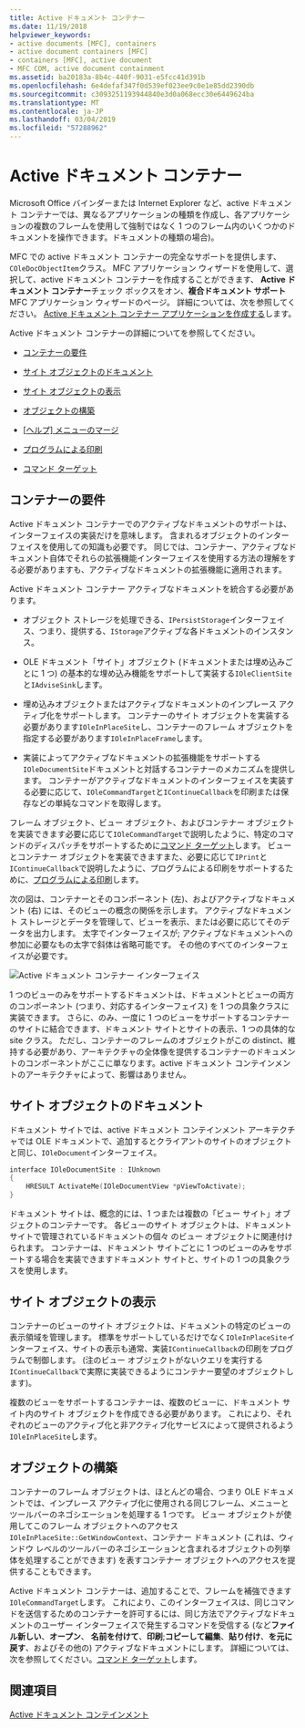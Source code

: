 ```yaml
---
title: Active ドキュメント コンテナー
ms.date: 11/19/2018
helpviewer_keywords:
- active documents [MFC], containers
- active document containers [MFC]
- containers [MFC], active document
- MFC COM, active document containment
ms.assetid: ba20183a-8b4c-440f-9031-e5fcc41d391b
ms.openlocfilehash: 6e4defaf347f0d539ef023ee9c0e1e85dd2390db
ms.sourcegitcommit: c3093251193944840e3d0a068ecc30e6449624ba
ms.translationtype: MT
ms.contentlocale: ja-JP
ms.lasthandoff: 03/04/2019
ms.locfileid: "57288962"
---
```

# <a name="active-document-containers"></a>Active ドキュメント コンテナー

Microsoft Office バインダーまたは Internet Explorer など、active ドキュメント コンテナーでは、異なるアプリケーションの種類を作成し、各アプリケーションの複数のフレームを使用して強制ではなく 1 つのフレーム内のいくつかのドキュメントを操作できます。ドキュメントの種類の場合)。

MFC での active ドキュメント コンテナーの完全なサポートを提供します、`COleDocObjectItem`クラス。 MFC アプリケーション ウィザードを使用して、選択して、active ドキュメント コンテナーを作成することができます、 **Active ドキュメント コンテナー**チェック ボックスをオン、**複合ドキュメント サポート**MFC アプリケーション ウィザードのページ。 詳細については、次を参照してください。 [Active ドキュメント コンテナー アプリケーションを作成する](../mfc/creating-an-active-document-container-application.md)します。

Active ドキュメント コンテナーの詳細についてを参照してください。

- [コンテナーの要件](#container_requirements)

- [サイト オブジェクトのドキュメント](#document_site_objects)

- [サイト オブジェクトの表示](#view_site_objects)

- [オブジェクトの構築](#frame_object)

- [[ヘルプ] メニューのマージ](../mfc/help-menu-merging.md)

- [プログラムによる印刷](../mfc/programmatic-printing.md)

- [コマンド ターゲット](../mfc/message-handling-and-command-targets.md)

##  <a name="container_requirements"></a> コンテナーの要件

Active ドキュメント コンテナーでのアクティブなドキュメントのサポートは、インターフェイスの実装だけを意味します。 含まれるオブジェクトのインターフェイスを使用しての知識も必要です。 同じでは、コンテナー、アクティブなドキュメント自体でそれらの拡張機能インターフェイスを使用する方法の理解をする必要がありますも、アクティブなドキュメントの拡張機能に適用されます。

Active ドキュメント コンテナー アクティブなドキュメントを統合する必要があります。

- オブジェクト ストレージを処理できる、`IPersistStorage`インターフェイス、つまり、提供する、`IStorage`アクティブな各ドキュメントのインスタンス。

- OLE ドキュメント「サイト」オブジェクト (ドキュメントまたは埋め込みごとに 1 つ) の基本的な埋め込み機能をサポートして実装する`IOleClientSite`と`IAdviseSink`します。

- 埋め込みオブジェクトまたはアクティブなドキュメントのインプレース アクティブ化をサポートします。 コンテナーのサイト オブジェクトを実装する必要があります`IOleInPlaceSite`し、コンテナーのフレーム オブジェクトを指定する必要があります`IOleInPlaceFrame`します。

- 実装によってアクティブなドキュメントの拡張機能をサポートする`IOleDocumentSite`ドキュメントと対話するコンテナーのメカニズムを提供します。 コンテナーがアクティブなドキュメントのインターフェイスを実装する必要に応じて、`IOleCommandTarget`と`IContinueCallback`を印刷または保存などの単純なコマンドを取得します。

フレーム オブジェクト、ビュー オブジェクト、およびコンテナー オブジェクトを実装できます必要に応じて`IOleCommandTarget`で説明したように、特定のコマンドのディスパッチをサポートするために[コマンド ターゲット](../mfc/message-handling-and-command-targets.md)します。 ビューとコンテナー オブジェクトを実装できますまた、必要に応じて`IPrint`と`IContinueCallback`で説明したように、プログラムによる印刷をサポートするために、[プログラムによる印刷](../mfc/programmatic-printing.md)します。

次の図は、コンテナーとそのコンポーネント (左)、およびアクティブなドキュメント (右) には、そのビューの概念の関係を示します。 アクティブなドキュメント ストレージとデータを管理して、ビューを表示、または必要に応じてそのデータを出力します。 太字でインターフェイスが; アクティブなドキュメントへの参加に必要なもの太字で斜体は省略可能です。 その他のすべてのインターフェイスが必要です。

![Active ドキュメント コンテナー インターフェイス](../mfc/media/vc37gj1.gif "Active ドキュメント コンテナー インターフェイス")

1 つのビューのみをサポートするドキュメントは、ドキュメントとビューの両方のコンポーネント (つまり、対応するインターフェイス) を 1 つの具象クラスに実装できます。 さらに、のみ、一度に 1 つのビューをサポートするコンテナーのサイトに結合できます、ドキュメント サイトとサイトの表示、1 つの具体的な site クラス。 ただし、コンテナーのフレームのオブジェクトがこの distinct、維持する必要があり、アーキテクチャの全体像を提供するコンテナーのドキュメントのコンポーネントがここに単なります。active ドキュメント コンテインメントのアーキテクチャによって、影響はありません。

##  <a name="document_site_objects"></a> サイト オブジェクトのドキュメント

ドキュメント サイトでは、active ドキュメント コンテインメント アーキテクチャでは OLE ドキュメントで、追加するとクライアントのサイトのオブジェクトと同じ、`IOleDocument`インターフェイス。

```cpp
interface IOleDocumentSite : IUnknown
{
    HRESULT ActivateMe(IOleDocumentView *pViewToActivate);
}
```

ドキュメント サイトは、概念的には、1 つまたは複数の「ビュー サイト」オブジェクトのコンテナーです。 各ビューのサイト オブジェクトは、ドキュメント サイトで管理されているドキュメントの個々 のビュー オブジェクトに関連付けられます。 コンテナーは、ドキュメント サイトごとに 1 つのビューのみをサポートする場合を実装できますドキュメント サイトと、サイトの 1 つの具象クラスを使用します。

##  <a name="view_site_objects"></a> サイト オブジェクトの表示

コンテナーのビューのサイト オブジェクトは、ドキュメントの特定のビューの表示領域を管理します。 標準をサポートしているだけでなく`IOleInPlaceSite`インターフェイス、サイトの表示も通常、実装`IContinueCallback`の印刷をプログラムで制御します。 (注のビュー オブジェクトがないクエリを実行する`IContinueCallback`で実際に実装できるようにコンテナー要望のオブジェクトします)。

複数のビューをサポートするコンテナーは、複数のビューに、ドキュメント サイト内のサイト オブジェクトを作成できる必要があります。 これにより、それぞれのビューのアクティブ化と非アクティブ化サービスによって提供されるよう`IOleInPlaceSite`します。

##  <a name="frame_object"></a> オブジェクトの構築

コンテナーのフレーム オブジェクトは、ほとんどの場合、つまり OLE ドキュメントでは、インプレース アクティブ化に使用される同じフレーム、メニューとツールバーのネゴシエーションを処理する 1 つです。 ビュー オブジェクトが使用してこのフレーム オブジェクトへのアクセス`IOleInPlaceSite::GetWindowContext`、コンテナー ドキュメント (これは、ウィンドウ レベルのツールバーのネゴシエーションと含まれるオブジェクトの列挙体を処理することができます) を表すコンテナー オブジェクトへのアクセスを提供することもできます。

Active ドキュメント コンテナーは、追加することで、フレームを補強できます`IOleCommandTarget`します。 これにより、このインターフェイスは、同じコマンドを送信するためのコンテナーを許可するには、同じ方法でアクティブなドキュメントのユーザー インターフェイスで発生するコマンドを受信する (など**ファイル新しい**、**オープン**、 **名前を付けて**、**印刷**;**コピーして編集**、**貼り付け**、**を元に戻す**、およびその他の) アクティブなドキュメントにします。 詳細については、次を参照してください。[コマンド ターゲット](../mfc/message-handling-and-command-targets.md)します。

## <a name="see-also"></a>関連項目

[Active ドキュメント コンテインメント](../mfc/active-document-containment.md)
